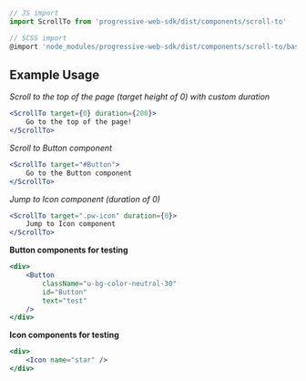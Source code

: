 ```js static
// JS import
import ScrollTo from 'progressive-web-sdk/dist/components/scroll-to'

// SCSS import
@import 'node_modules/progressive-web-sdk/dist/components/scroll-to/base';
```


## Example Usage

*Scroll to the top of the page (target height of 0) with custom duration*

```jsx
<ScrollTo target={0} duration={200}>
    Go to the top of the page!
</ScrollTo>
```

*Scroll to Button component*

```jsx
<ScrollTo target="#Button">
    Go to the Button component
</ScrollTo>
```


*Jump to Icon component (duration of 0)*

```jsx
<ScrollTo target=".pw-icon" duration={0}>
    Jump to Icon component
</ScrollTo>
```


**Button components for testing**

```jsx
<div>
    <Button
        className="u-bg-color-neutral-30"
        id="Button"
        text="test"
    />
</div>
```

**Icon components for testing**

```jsx
<div>
    <Icon name="star" />
</div>
```

